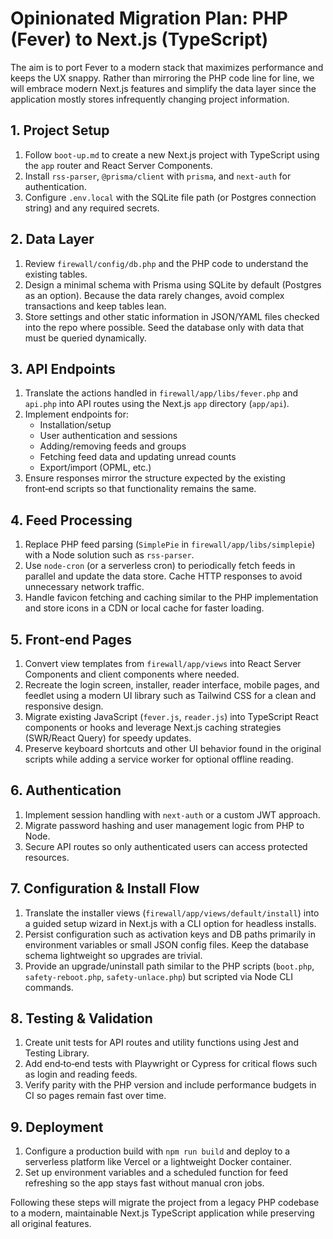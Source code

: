 # Opinionated Migration Plan: PHP (Fever) to Next.js (TypeScript)

The aim is to port Fever to a modern stack that maximizes performance and keeps the UX snappy. Rather than mirroring the PHP code line for line, we will embrace modern Next.js features and simplify the data layer since the application mostly stores infrequently changing project information.

## 1. Project Setup
1. Follow `boot-up.md` to create a new Next.js project with TypeScript using the `app` router and React Server Components.
2. Install `rss-parser`, `@prisma/client` with `prisma`, and `next-auth` for authentication.
3. Configure `.env.local` with the SQLite file path (or Postgres connection string) and any required secrets.

## 2. Data Layer
1. Review `firewall/config/db.php` and the PHP code to understand the existing tables.
2. Design a minimal schema with Prisma using SQLite by default (Postgres as an option). Because the data rarely changes, avoid complex transactions and keep tables lean.
3. Store settings and other static information in JSON/YAML files checked into the repo where possible. Seed the database only with data that must be queried dynamically.

## 3. API Endpoints
1. Translate the actions handled in `firewall/app/libs/fever.php` and `api.php` into API routes using the Next.js `app` directory (`app/api`).
2. Implement endpoints for:
   - Installation/setup
   - User authentication and sessions
   - Adding/removing feeds and groups
   - Fetching feed data and updating unread counts
   - Export/import (OPML, etc.)
3. Ensure responses mirror the structure expected by the existing front‑end scripts so that functionality remains the same.

## 4. Feed Processing
1. Replace PHP feed parsing (`SimplePie` in `firewall/app/libs/simplepie`) with a Node solution such as `rss-parser`.
2. Use `node-cron` (or a serverless cron) to periodically fetch feeds in parallel and update the data store. Cache HTTP responses to avoid unnecessary network traffic.
3. Handle favicon fetching and caching similar to the PHP implementation and store icons in a CDN or local cache for faster loading.

## 5. Front‑end Pages
1. Convert view templates from `firewall/app/views` into React Server Components and client components where needed.
2. Recreate the login screen, installer, reader interface, mobile pages, and feedlet using a modern UI library such as Tailwind CSS for a clean and responsive design.
3. Migrate existing JavaScript (`fever.js`, `reader.js`) into TypeScript React components or hooks and leverage Next.js caching strategies (SWR/React Query) for speedy updates.
4. Preserve keyboard shortcuts and other UI behavior found in the original scripts while adding a service worker for optional offline reading.

## 6. Authentication
1. Implement session handling with `next-auth` or a custom JWT approach.
2. Migrate password hashing and user management logic from PHP to Node.
3. Secure API routes so only authenticated users can access protected resources.

## 7. Configuration & Install Flow
1. Translate the installer views (`firewall/app/views/default/install`) into a guided setup wizard in Next.js with a CLI option for headless installs.
2. Persist configuration such as activation keys and DB paths primarily in environment variables or small JSON config files. Keep the database schema lightweight so upgrades are trivial.
3. Provide an upgrade/uninstall path similar to the PHP scripts (`boot.php`, `safety-reboot.php`, `safety-unlace.php`) but scripted via Node CLI commands.

## 8. Testing & Validation
1. Create unit tests for API routes and utility functions using Jest and Testing Library.
2. Add end‑to‑end tests with Playwright or Cypress for critical flows such as login and reading feeds.
3. Verify parity with the PHP version and include performance budgets in CI so pages remain fast over time.

## 9. Deployment
1. Configure a production build with `npm run build` and deploy to a serverless platform like Vercel or a lightweight Docker container.
2. Set up environment variables and a scheduled function for feed refreshing so the app stays fast without manual cron jobs.

Following these steps will migrate the project from a legacy PHP codebase to a modern, maintainable Next.js TypeScript application while preserving all original features.
